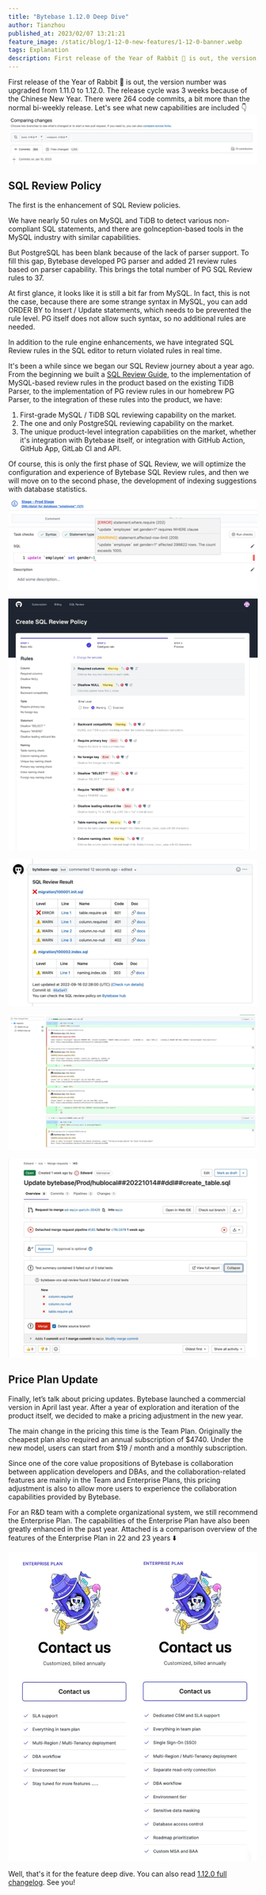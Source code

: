 ```yaml
---
title: "Bytebase 1.12.0 Deep Dive"
author: Tianzhou
published_at: 2023/02/07 13:21:21
feature_image: /static/blog/1-12-0-new-features/1-12-0-banner.webp
tags: Explanation
description: First release of the Year of Rabbit 🐰 is out, the version number was upgraded from 1.11.0 to 1.12.0. - SQL Review Policy - Price Plan Update.
---
```


First release of the Year of Rabbit 🐰 is out, the version number was upgraded from 1.11.0 to 1.12.0. The release cycle was 3 weeks because of the Chinese New Year. There were 264 code commits, a bit more than the normal bi-weekly release. Let's see what new capabilities are included 👇
![github-commits](/static/blog/1-12-0-new-features/github-commits.webp)

## SQL Review Policy

The first is the enhancement of SQL Review policies.

We have nearly 50 rules on MySQL and TiDB to detect various non-compliant SQL statements, and there are goInception-based tools in the MySQL industry with similar capabilities.

But PostgreSQL has been blank because of the lack of parser support. To fill this gap, Bytebase developed PG parser and added 21 review rules based on parser capability. This brings the total number of PG SQL Review rules to 37.

At first glance, it looks like it is still a bit far from MySQL. In fact, this is not the case, because there are some strange syntax in MySQL, you can add ORDER BY to Insert / Update statements, which needs to be prevented the rule level. PG itself does not allow such syntax, so no additional rules are needed.

In addition to the rule engine enhancements, we have integrated SQL Review rules in the SQL editor to return violated rules in real time.

It's been a while since we began our SQL Review journey about a year ago. From the beginning we built a [SQL Review Guide](/sql-review-guide), to the implementation of MySQL-based review rules in the product based on the existing TiDB Parser, to the implementation of PG review rules in our homebrew PG Parser, to the integration of these rules into the product, we have:

1. First-grade MySQL / TiDB SQL reviewing capability on the market.
2. The one and only PostgreSQL reviewing capability on the market.
3. The unique product-level integration capabilities on the market, whether it's integration with Bytebase itself, or integration with GitHub Action, GitHub App, GitLab CI and API.

Of course, this is only the first phase of SQL Review, we will optimize the configuration and experience of Bytebase SQL Review rules, and then we will move on to the second phase, the development of indexing suggestions with database statistics.

![bytebase-stage-prod](/static/blog/1-12-0-new-features/bytebase-stage-prod.webp)

![hub-create-sql-review-policy](/static/blog/1-12-0-new-features/hub-create-sql-review-policy.webp)

![sql-review-result](/static/blog/1-12-0-new-features/sql-review-result.webp)

![github-sql-review](/static/blog/1-12-0-new-features/github-sql-review.webp)

![gitlab-merge-request](/static/blog/1-12-0-new-features/gitlab-merge-request.webp)

## Price Plan Update

Finally, let’s talk about pricing updates. Bytebase launched a commercial version in April last year. After a year of exploration and iteration of the product itself, we decided to make a pricing adjustment in the new year.

The main change in the pricing this time is the Team Plan. Originally the cheapest plan also required an annual subscription of $4740. Under the new model, users can start from $19 / month and a monthly subscription.

Since one of the core value propositions of Bytebase is collaboration between application developers and DBAs, and the collaboration-related features are mainly in the Team and Enterprise Plans, this pricing adjustment is also to allow more users to experience the collaboration capabilities provided by Bytebase.

For an R&D team with a complete organizational system, we still recommend the Enterprise Plan. The capabilities of the Enterprise Plan have also been greatly enhanced in the past year. Attached is a comparison overview of the features of the Enterprise Plan in 22 and 23 years ⬇️

![enterprise-plan](/static/blog/1-12-0-new-features/enterprise-plan.webp)

Well, that's it for the feature deep dive. You can also read [1.12.0 full changelog](/changelog/bytebase-1-12-0). See you!